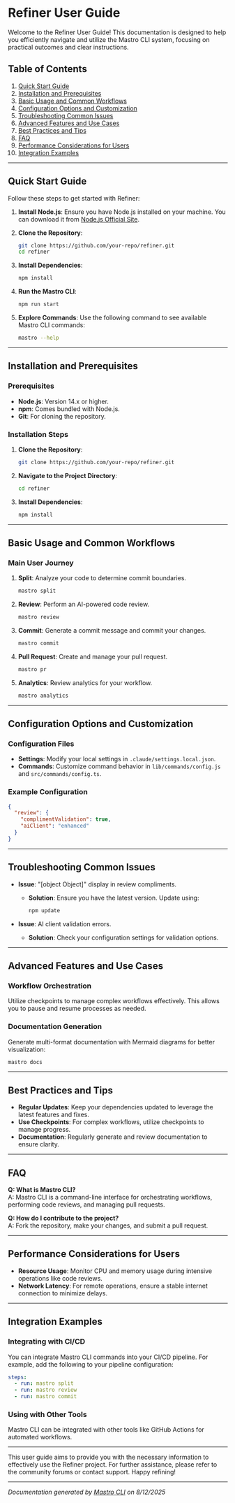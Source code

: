 <!---
This file was automatically generated by Mastro CLI
Generated on: 2025-08-12T04:05:39.878Z
Document type: user-guide
Title: User Guide
References: lib/index.js, src/index.ts, .claude/settings.local.json, lib/commands/config.d.ts, lib/commands/config.js, lib/utils/config.d.ts, lib/utils/config.js, refined-prompts/generative-prompt-2025-08-09T21-33-56-948Z.json, refined-prompts/generative-prompt-2025-08-09T21-38-47-439Z.json, src/commands/config.ts, src/utils/config.ts

To prevent this file from being overwritten, add custom content
between the CUSTOM_START and CUSTOM_END markers below.
--->

# Refiner User Guide

Welcome to the Refiner User Guide! This documentation is designed to help you efficiently navigate and utilize the Mastro CLI system, focusing on practical outcomes and clear instructions.

## Table of Contents
1. [Quick Start Guide](#quick-start-guide)
2. [Installation and Prerequisites](#installation-and-prerequisites)
3. [Basic Usage and Common Workflows](#basic-usage-and-common-workflows)
4. [Configuration Options and Customization](#configuration-options-and-customization)
5. [Troubleshooting Common Issues](#troubleshooting-common-issues)
6. [Advanced Features and Use Cases](#advanced-features-and-use-cases)
7. [Best Practices and Tips](#best-practices-and-tips)
8. [FAQ](#faq)
9. [Performance Considerations for Users](#performance-considerations-for-users)
10. [Integration Examples](#integration-examples)

---

## Quick Start Guide

Follow these steps to get started with Refiner:

1. **Install Node.js**: Ensure you have Node.js installed on your machine. You can download it from [Node.js Official Site](https://nodejs.org/).

2. **Clone the Repository**:
   ```bash
   git clone https://github.com/your-repo/refiner.git
   cd refiner
   ```

3. **Install Dependencies**:
   ```bash
   npm install
   ```

4. **Run the Mastro CLI**:
   ```bash
   npm run start
   ```

5. **Explore Commands**: Use the following command to see available Mastro CLI commands:
   ```bash
   mastro --help
   ```

---

## Installation and Prerequisites

### Prerequisites
- **Node.js**: Version 14.x or higher.
- **npm**: Comes bundled with Node.js.
- **Git**: For cloning the repository.

### Installation Steps
1. **Clone the Repository**:
   ```bash
   git clone https://github.com/your-repo/refiner.git
   ```

2. **Navigate to the Project Directory**:
   ```bash
   cd refiner
   ```

3. **Install Dependencies**:
   ```bash
   npm install
   ```

---

## Basic Usage and Common Workflows

### Main User Journey
1. **Split**: Analyze your code to determine commit boundaries.
   ```bash
   mastro split
   ```

2. **Review**: Perform an AI-powered code review.
   ```bash
   mastro review
   ```

3. **Commit**: Generate a commit message and commit your changes.
   ```bash
   mastro commit
   ```

4. **Pull Request**: Create and manage your pull request.
   ```bash
   mastro pr
   ```

5. **Analytics**: Review analytics for your workflow.
   ```bash
   mastro analytics
   ```

---

## Configuration Options and Customization

### Configuration Files
- **Settings**: Modify your local settings in `.claude/settings.local.json`.
- **Commands**: Customize command behavior in `lib/commands/config.js` and `src/commands/config.ts`.

### Example Configuration
```json
{
  "review": {
    "complimentValidation": true,
    "aiClient": "enhanced"
  }
}
```

---

## Troubleshooting Common Issues

- **Issue**: "[object Object]" display in review compliments.
  - **Solution**: Ensure you have the latest version. Update using:
    ```bash
    npm update
    ```

- **Issue**: AI client validation errors.
  - **Solution**: Check your configuration settings for validation options.

---

## Advanced Features and Use Cases

### Workflow Orchestration
Utilize checkpoints to manage complex workflows effectively. This allows you to pause and resume processes as needed.

### Documentation Generation
Generate multi-format documentation with Mermaid diagrams for better visualization:
```bash
mastro docs
```

---

## Best Practices and Tips

- **Regular Updates**: Keep your dependencies updated to leverage the latest features and fixes.
- **Use Checkpoints**: For complex workflows, utilize checkpoints to manage progress.
- **Documentation**: Regularly generate and review documentation to ensure clarity.

---

## FAQ

**Q: What is Mastro CLI?**  
A: Mastro CLI is a command-line interface for orchestrating workflows, performing code reviews, and managing pull requests.

**Q: How do I contribute to the project?**  
A: Fork the repository, make your changes, and submit a pull request.

---

## Performance Considerations for Users

- **Resource Usage**: Monitor CPU and memory usage during intensive operations like code reviews.
- **Network Latency**: For remote operations, ensure a stable internet connection to minimize delays.

---

## Integration Examples

### Integrating with CI/CD
You can integrate Mastro CLI commands into your CI/CD pipeline. For example, add the following to your pipeline configuration:
```yaml
steps:
  - run: mastro split
  - run: mastro review
  - run: mastro commit
```

### Using with Other Tools
Mastro CLI can be integrated with other tools like GitHub Actions for automated workflows.

---

This user guide aims to provide you with the necessary information to effectively use the Refiner project. For further assistance, please refer to the community forums or contact support. Happy refining!

---

<!-- CUSTOM_START -->
<!-- Add your custom content here - it will be preserved during regeneration -->
<!-- CUSTOM_END -->

*Documentation generated by [Mastro CLI](https://github.com/your-org/mastro) on 8/12/2025*